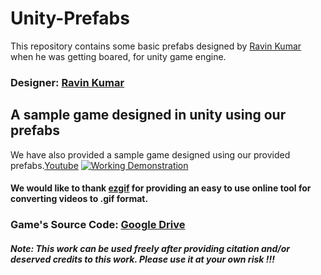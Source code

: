 # Unity-Prefabs
This repository contains some basic prefabs designed by [Ravin Kumar](https://mr-ravin.github.io) when he was getting boared, for unity game engine.
### Designer: [Ravin Kumar](https://mr-ravin.github.io)

## A sample game designed in unity using our prefabs
We have also provided a sample game designed using our provided prefabs.[Youtube](https://www.youtube.com/watch?v=pj4OHg6PPV0)
[![Working Demonstration](https://github.com/mr-ravin/Unity-Prefabs/blob/master/sample_unity_game.gif)](https://www.youtube.com/watch?v=pj4OHg6PPV0)
#### We would like to thank [ezgif](https://ezgif.com) for providing an easy to use online tool for converting videos to .gif format.

### Game's Source Code: [Google Drive](https://drive.google.com/open?id=19KyLccLGznCzkypTnU9Hr4lDk_ezN0sT)

##### Note: This work can be used freely after providing citation and/or deserved credits to this work. Please use it at your own risk !!!

